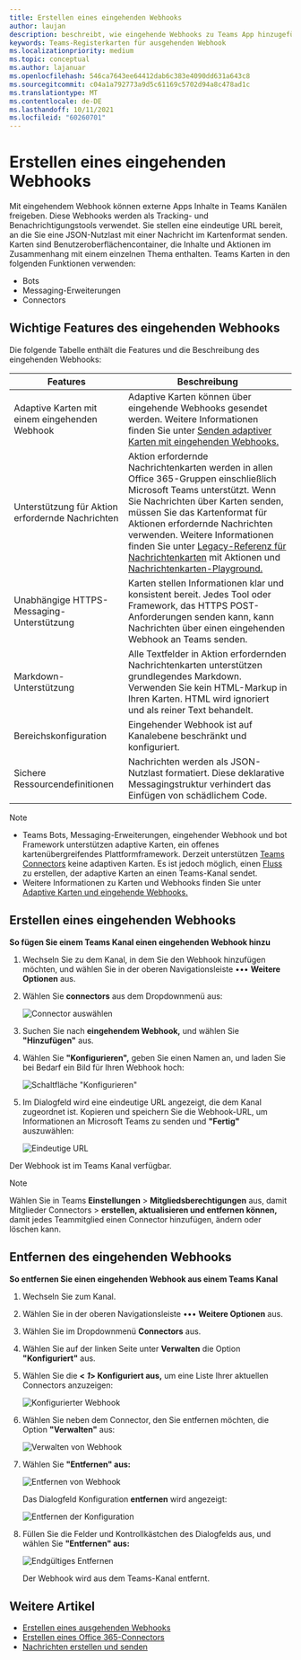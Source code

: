 ```yaml
---
title: Erstellen eines eingehenden Webhooks
author: laujan
description: beschreibt, wie eingehende Webhooks zu Teams App hinzugefügt und externe Anforderungen an Teams mit eingehenden Webhooks gesendet werden.
keywords: Teams-Registerkarten für ausgehenden Webhook
ms.localizationpriority: medium
ms.topic: conceptual
ms.author: lajanuar
ms.openlocfilehash: 546ca7643ee64412dab6c383e4090dd631a643c8
ms.sourcegitcommit: c04a1a792773a9d5c61169c5702d94a8c478ad1c
ms.translationtype: MT
ms.contentlocale: de-DE
ms.lasthandoff: 10/11/2021
ms.locfileid: "60260701"
---
```

# <a name="create-incoming-webhook"></a>Erstellen eines eingehenden Webhooks

Mit eingehendem Webhook können externe Apps Inhalte in Teams Kanälen freigeben. Diese Webhooks werden als Tracking- und Benachrichtigungstools verwendet. Sie stellen eine eindeutige URL bereit, an die Sie eine JSON-Nutzlast mit einer Nachricht im Kartenformat senden. Karten sind Benutzeroberflächencontainer, die Inhalte und Aktionen im Zusammenhang mit einem einzelnen Thema enthalten. Teams Karten in den folgenden Funktionen verwenden:

* Bots
* Messaging-Erweiterungen
* Connectors

## <a name="key-features-of-incoming-webhook"></a>Wichtige Features des eingehenden Webhooks

Die folgende Tabelle enthält die Features und die Beschreibung des eingehenden Webhooks:

| Features | Beschreibung |
| ------- | ----------- |
|Adaptive Karten mit einem eingehenden Webhook|Adaptive Karten können über eingehende Webhooks gesendet werden. Weitere Informationen finden Sie unter [Senden adaptiver Karten mit eingehenden Webhooks.](../../webhooks-and-connectors/how-to/connectors-using.md#send-adaptive-cards-using-an-incoming-webhook)|
|Unterstützung für Aktion erfordernde Nachrichten|Aktion erfordernde Nachrichtenkarten werden in allen Office 365-Gruppen einschließlich Microsoft Teams unterstützt. Wenn Sie Nachrichten über Karten senden, müssen Sie das Kartenformat für Aktionen erfordernde Nachrichten verwenden. Weitere Informationen finden Sie unter [Legacy-Referenz für Nachrichtenkarten](/outlook/actionable-messages/message-card-reference) mit Aktionen und [Nachrichtenkarten-Playground.](https://messagecardplayground.azurewebsites.net)|
|Unabhängige HTTPS-Messaging-Unterstützung|Karten stellen Informationen klar und konsistent bereit. Jedes Tool oder Framework, das HTTPS POST-Anforderungen senden kann, kann Nachrichten über einen eingehenden Webhook an Teams senden.|
|Markdown-Unterstützung|Alle Textfelder in Aktion erfordernden Nachrichtenkarten unterstützen grundlegendes Markdown. Verwenden Sie kein HTML-Markup in Ihren Karten. HTML wird ignoriert und als reiner Text behandelt.|
|Bereichskonfiguration|Eingehender Webhook ist auf Kanalebene beschränkt und konfiguriert.|
|Sichere Ressourcendefinitionen|Nachrichten werden als JSON-Nutzlast formatiert. Diese deklarative Messagingstruktur verhindert das Einfügen von schädlichem Code.|

> [!NOTE]
> * Teams Bots, Messaging-Erweiterungen, eingehender Webhook und bot Framework unterstützen adaptive Karten, ein offenes kartenübergreifendes Plattformframework. Derzeit unterstützen [Teams Connectors](../../webhooks-and-connectors/how-to/connectors-creating.md) keine adaptiven Karten. Es ist jedoch möglich, einen [Fluss](https://flow.microsoft.com/blog/microsoft-flow-in-microsoft-teams/) zu erstellen, der adaptive Karten an einen Teams-Kanal sendet.
> * Weitere Informationen zu Karten und Webhooks finden Sie unter [Adaptive Karten und eingehende Webhooks.](~/task-modules-and-cards/what-are-cards.md#adaptive-cards-and-incoming-webhooks)

## <a name="create-incoming-webhook"></a>Erstellen eines eingehenden Webhooks

**So fügen Sie einem Teams Kanal einen eingehenden Webhook hinzu**

1. Wechseln Sie zu dem Kanal, in dem Sie den Webhook hinzufügen möchten, und wählen Sie in der oberen Navigationsleiste &#8226;&#8226;&#8226; **Weitere Optionen** aus.
1. Wählen Sie **connectors** aus dem Dropdownmenü aus:

    ![Connector auswählen](~/assets/images/connectors.png)

1. Suchen Sie nach **eingehendem Webhook,** und wählen Sie **"Hinzufügen"** aus.
1. Wählen Sie **"Konfigurieren",** geben Sie einen Namen an, und laden Sie bei Bedarf ein Bild für Ihren Webhook hoch:

    ![Schaltfläche "Konfigurieren"](~/assets/images/configure.png)

1. Im Dialogfeld wird eine eindeutige URL angezeigt, die dem Kanal zugeordnet ist. Kopieren und speichern Sie die Webhook-URL, um Informationen an Microsoft Teams zu senden und **"Fertig"** auszuwählen:

    ![Eindeutige URL](~/assets/images/url.png)

Der Webhook ist im Teams Kanal verfügbar.

> [!NOTE]
> Wählen Sie in Teams **Einstellungen**  >  **Mitgliedsberechtigungen** aus, damit Mitglieder Connectors  >  **erstellen, aktualisieren und entfernen können,** damit jedes Teammitglied einen Connector hinzufügen, ändern oder löschen kann.

## <a name="remove-incoming-webhook"></a>Entfernen des eingehenden Webhooks

**So entfernen Sie einen eingehenden Webhook aus einem Teams Kanal**

1. Wechseln Sie zum Kanal.
1. Wählen Sie in der oberen Navigationsleiste &#8226;&#8226;&#8226; **Weitere Optionen** aus.
1. Wählen Sie im Dropdownmenü **Connectors** aus.
1. Wählen Sie auf der linken Seite unter **Verwalten** die Option **"Konfiguriert"** aus.
1. Wählen Sie die **< *1*> Konfiguriert aus,** um eine Liste Ihrer aktuellen Connectors anzuzeigen:

    ![Konfigurierter Webhook](~/assets/images/configured.png)

1. Wählen Sie neben dem Connector, den Sie entfernen möchten, die Option **"Verwalten"** aus:

    ![Verwalten von Webhook](~/assets/images/manage.png)

1. Wählen Sie **"Entfernen" aus:**

    ![Entfernen von Webhook](~/assets/images/remove.png)

    Das Dialogfeld Konfiguration **entfernen** wird angezeigt:

    ![Entfernen der Konfiguration](~/assets/images/removeconfiguration.png)

1. Füllen Sie die Felder und Kontrollkästchen des Dialogfelds aus, und wählen Sie **"Entfernen" aus:**

    ![Endgültiges Entfernen](~/assets/images/finalremove.png)

    Der Webhook wird aus dem Teams-Kanal entfernt.

## <a name="see-also"></a>Weitere Artikel

* [Erstellen eines ausgehenden Webhooks](~/webhooks-and-connectors/how-to/add-outgoing-webhook.md)
* [Erstellen eines Office 365-Connectors](~/webhooks-and-connectors/how-to/connectors-creating.md)
* [Nachrichten erstellen und senden](~/webhooks-and-connectors/how-to/connectors-using.md)
